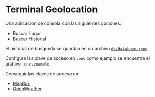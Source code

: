 # Terminal Geolocation

Una aplicacion de consola con las siguientes opciones:

-   Buscar Lugar
-   Buscar Historial

El historial de busqueda se guardan en un archivo [`db/database.json`](https://github.com/Grover101/Terminal-Geolocation/blob/main/db/database.json)

Configura las clave de acceso en `.env` como ejemplo se encuentra el archivo `.env.example`

Conseguir las claves de acceso en:

-   [MapBox](https://www.mapbox.com/)
-   [OpenWeather](https://openweathermap.org/)

